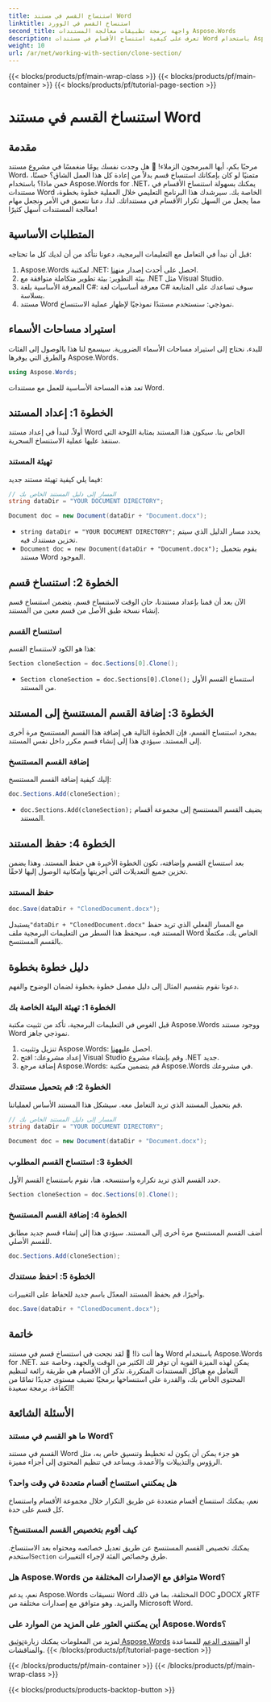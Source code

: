 ```yaml
---
title: استنساخ القسم في مستند Word
linktitle: استنساخ القسم في الوورد
second_title: واجهة برمجة تطبيقات معالجة المستندات Aspose.Words
description: تعرف على كيفية استنساخ الأقسام في مستندات Word باستخدام Aspose.Words for .NET. يغطي هذا الدليل تعليمات خطوة بخطوة للتعامل مع المستندات بكفاءة.
weight: 10
url: /ar/net/working-with-section/clone-section/
---
```


{{< blocks/products/pf/main-wrap-class >}}
{{< blocks/products/pf/main-container >}}
{{< blocks/products/pf/tutorial-page-section >}}

# استنساخ القسم في مستند Word


## مقدمة

مرحبًا بكم، أيها المبرمجون الزملاء! 🚀 هل وجدت نفسك يومًا منغمسًا في مشروع مستند Word، متمنيًا لو كان بإمكانك استنساخ قسم بدلاً من إعادة كل هذا العمل الشاق؟ حسنًا، خمن ماذا؟ باستخدام Aspose.Words for .NET، يمكنك بسهولة استنساخ الأقسام في مستندات Word الخاصة بك. سيرشدك هذا البرنامج التعليمي خلال العملية خطوة بخطوة، مما يجعل من السهل تكرار الأقسام في مستنداتك. لذا، دعنا نتعمق في الأمر ونجعل مهام معالجة المستندات أسهل كثيرًا!

## المتطلبات الأساسية

قبل أن نبدأ في التعامل مع التعليمات البرمجية، دعونا نتأكد من أن لديك كل ما تحتاجه:

1.  Aspose.Words لمكتبة .NET: احصل على أحدث إصدار من[هنا](https://releases.aspose.com/words/net/).
2. بيئة التطوير: بيئة تطوير متكاملة متوافقة مع .NET مثل Visual Studio.
3. المعرفة الأساسية بلغة C#: معرفة أساسيات لغة C# سوف تساعدك على المتابعة بسلاسة.
4. مستند Word نموذجي: سنستخدم مستندًا نموذجيًا لإظهار عملية الاستنساخ.

## استيراد مساحات الأسماء

للبدء، نحتاج إلى استيراد مساحات الأسماء الضرورية. سيسمح لنا هذا بالوصول إلى الفئات والطرق التي يوفرها Aspose.Words.

```csharp
using Aspose.Words;
```

تعد هذه المساحة الأساسية للعمل مع مستندات Word.

## الخطوة 1: إعداد المستند

أولاً، لنبدأ في إعداد مستند Word الخاص بنا. سيكون هذا المستند بمثابة اللوحة التي سننفذ عليها عملية الاستنساخ السحرية.

### تهيئة المستند

فيما يلي كيفية تهيئة مستند جديد:

```csharp
// المسار إلى دليل المستند الخاص بك
string dataDir = "YOUR DOCUMENT DIRECTORY";

Document doc = new Document(dataDir + "Document.docx");
```

- `string dataDir = "YOUR DOCUMENT DIRECTORY";` يحدد مسار الدليل الذي سيتم تخزين مستندك فيه.
- `Document doc = new Document(dataDir + "Document.docx");` يقوم بتحميل مستند Word الموجود.

## الخطوة 2: استنساخ قسم

الآن بعد أن قمنا بإعداد مستندنا، حان الوقت لاستنساخ قسم. يتضمن استنساخ قسم إنشاء نسخة طبق الأصل من قسم معين من المستند.

### استنساخ القسم

هذا هو الكود لاستنساخ القسم:

```csharp
Section cloneSection = doc.Sections[0].Clone();
```

- `Section cloneSection = doc.Sections[0].Clone();` استنساخ القسم الأول من المستند.

## الخطوة 3: إضافة القسم المستنسخ إلى المستند

بمجرد استنساخ القسم، فإن الخطوة التالية هي إضافة هذا القسم المستنسخ مرة أخرى إلى المستند. سيؤدي هذا إلى إنشاء قسم مكرر داخل نفس المستند.

### إضافة القسم المستنسخ

إليك كيفية إضافة القسم المستنسخ:

```csharp
doc.Sections.Add(cloneSection);
```

- `doc.Sections.Add(cloneSection);` يضيف القسم المستنسخ إلى مجموعة أقسام المستند.

## الخطوة 4: حفظ المستند

بعد استنساخ القسم وإضافته، تكون الخطوة الأخيرة هي حفظ المستند. وهذا يضمن تخزين جميع التعديلات التي أجريتها وإمكانية الوصول إليها لاحقًا.

### حفظ المستند

```csharp
doc.Save(dataDir + "ClonedDocument.docx");
```

 يستبدل`"dataDir + "ClonedDocument.docx"` مع المسار الفعلي الذي تريد حفظ المستند فيه. سيحفظ هذا السطر من التعليمات البرمجية ملف Word الخاص بك، مكتملًا بالقسم المستنسخ.

## دليل خطوة بخطوة

دعونا نقوم بتقسيم المثال إلى دليل مفصل خطوة بخطوة لضمان الوضوح والفهم.

### الخطوة 1: تهيئة البيئة الخاصة بك

قبل الغوص في التعليمات البرمجية، تأكد من تثبيت مكتبة Aspose.Words ووجود مستند Word نموذجي جاهز.

1.  تنزيل وتثبيت Aspose.Words: احصل عليه[هنا](https://releases.aspose.com/words/net/).
2. إعداد مشروعك: افتح Visual Studio وقم بإنشاء مشروع .NET جديد.
3. إضافة مرجع Aspose.Words: قم بتضمين مكتبة Aspose.Words في مشروعك.

### الخطوة 2: قم بتحميل مستندك

قم بتحميل المستند الذي تريد التعامل معه. سيشكل هذا المستند الأساس لعملياتنا.

```csharp
// المسار إلى دليل المستند الخاص بك
string dataDir = "YOUR DOCUMENT DIRECTORY";

Document doc = new Document(dataDir + "Document.docx");
```

### الخطوة 3: استنساخ القسم المطلوب

حدد القسم الذي تريد تكراره واستنسخه. هنا، نقوم باستنساخ القسم الأول.

```csharp
Section cloneSection = doc.Sections[0].Clone();
```

### الخطوة 4: إضافة القسم المستنسخ

أضف القسم المستنسخ مرة أخرى إلى المستند. سيؤدي هذا إلى إنشاء قسم جديد مطابق للقسم الأصلي.

```csharp
doc.Sections.Add(cloneSection);
```

### الخطوة 5: احفظ مستندك

وأخيرًا، قم بحفظ المستند المعدّل باسم جديد للحفاظ على التغييرات.

```csharp
doc.Save(dataDir + "ClonedDocument.docx");
```

## خاتمة

وها أنت ذا! 🎉 لقد نجحت في استنساخ قسم في مستند Word باستخدام Aspose.Words for .NET. يمكن لهذه الميزة القوية أن توفر لك الكثير من الوقت والجهد، وخاصة عند التعامل مع هياكل المستندات المتكررة. تذكر أن الأقسام هي طريقة رائعة لتنظيم المحتوى الخاص بك، والقدرة على استنساخها برمجيًا تضيف مستوى جديدًا تمامًا من الكفاءة. برمجة سعيدة!

## الأسئلة الشائعة

### ما هو القسم في مستند Word؟

القسم في مستند Word هو جزء يمكن أن يكون له تخطيط وتنسيق خاص به، مثل الرؤوس والتذييلات والأعمدة. ويساعد في تنظيم المحتوى إلى أجزاء مميزة.

### هل يمكنني استنساخ أقسام متعددة في وقت واحد؟

نعم، يمكنك استنساخ أقسام متعددة عن طريق التكرار خلال مجموعة الأقسام واستنساخ كل قسم على حدة.

### كيف أقوم بتخصيص القسم المستنسخ؟

 يمكنك تخصيص القسم المستنسخ عن طريق تعديل خصائصه ومحتواه بعد الاستنساخ. استخدم`Section` طرق وخصائص الفئة لإجراء التغييرات.

### هل Aspose.Words متوافق مع الإصدارات المختلفة من Word؟

نعم، يدعم Aspose.Words تنسيقات Word المختلفة، بما في ذلك DOC وDOCX وRTF والمزيد. وهو متوافق مع إصدارات مختلفة من Microsoft Word.

### أين يمكنني العثور على المزيد من الموارد على Aspose.Words؟

 لمزيد من المعلومات يمكنك زيارة[توثيق Aspose.Words](https://reference.aspose.com/words/net/) أو ال[منتدى الدعم](https://forum.aspose.com/c/words/8) للمساعدة والمناقشات.
{{< /blocks/products/pf/tutorial-page-section >}}

{{< /blocks/products/pf/main-container >}}
{{< /blocks/products/pf/main-wrap-class >}}

{{< blocks/products/products-backtop-button >}}
